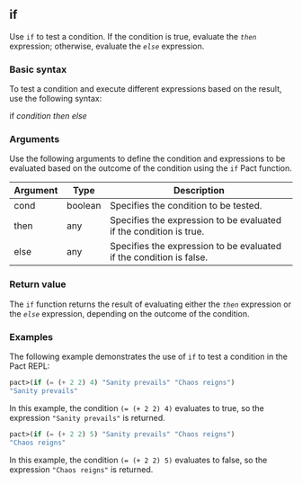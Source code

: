 ## if
Use `if` to test a condition. If the condition is true, evaluate the *`then`* expression; otherwise, evaluate the *`else`* expression.

### Basic syntax

To test a condition and execute different expressions based on the result, use the following syntax:

if *condition then else*

### Arguments

Use the following arguments to define the condition and expressions to be evaluated based on the outcome of the condition using the `if` Pact function.

| Argument | Type | Description |
| --- | --- | --- |
| cond | boolean | Specifies the condition to be tested. |
| then | any | Specifies the expression to be evaluated if the condition is true. |
| else | any | Specifies the expression to be evaluated if the condition is false. |

### Return value

The `if` function returns the result of evaluating either the *`then`* expression or the *`else`* expression, depending on the outcome of the condition.

### Examples

The following example demonstrates the use of `if` to test a condition in the Pact REPL:

```lisp
pact>(if (= (+ 2 2) 4) "Sanity prevails" "Chaos reigns")
"Sanity prevails"
```

In this example, the condition `(= (+ 2 2) 4)` evaluates to true, so the expression `"Sanity prevails"` is returned.

```lisp
pact>(if (= (+ 2 2) 5) "Sanity prevails" "Chaos reigns")
"Chaos reigns"
```

In this example, the condition `(= (+ 2 2) 5)` evaluates to false, so the expression `"Chaos reigns"` is returned.
